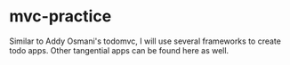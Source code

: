 # mvc-practice
Similar to Addy Osmani's todomvc, I will use several frameworks to create todo apps. Other tangential apps can be found here as well.

